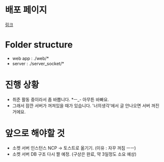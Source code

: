 # 배포 페이지

[링크](https://yhs3434.github.io/yt_deploy/)

# Folder structure

- web app : ./web/*
- server : ./server_socket/*

# 진행 상황

- 취준 활동 중이라서 좀 바쁩니다. *ㅡ_- 아무튼 바빠요.
- 그래서 잠깐 서버가 꺼져있을 때가 있습니다. '너의생각'에서 글 안나오면 서버 꺼진거에요.

# 앞으로 해야할 것

- 소켓 서버 인스턴스 NCP -> 토스트로 옮기기. (이유 : 자꾸 꺼짐 ㅡㅡ)
- 소켓 서버 DB 구조 다시 짤 예정. (구상은 완료, 약 3일정도 소요 예상)